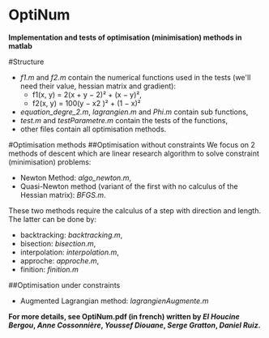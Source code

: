 # OptiNum

**Implementation and tests of optimisation (minimisation) methods in matlab**

#Structure
* *f1.m* and *f2.m* contain the numerical functions used in the tests (we'll need their value, hessian matrix and gradient):
  * f1(x, y) = 2(x + y − 2)² + (x − y)²,
  * f2(x, y) = 100(y − x2 )² + (1 − x)²
* *equation_degre_2.m*, *lagrangien.m* and *Phi.m* contain sub functions,
* *test.m* and *testParametre.m* contain the tests of the functions,
* other files contain all optimisation methods.

#Optimisation methods
##Optimisation without constraints
We focus on 2 methods of descent which are linear research algorithm to solve constraint (minimisation) problems:
* Newton Method: *algo_newton.m*,
* Quasi-Newton method (variant of the first with no calculus of the Hessian matrix): *BFGS.m*.

These two methods require the calculus of a step with direction and length. The latter can be done by:
* backtracking: *backtracking.m*,
* bisection: *bisection.m*,
* interpolation: *interpolation.m*,
* approche: *approche.m*,
* finition: *finition.m*

##Optimisation under constraints
* Augmented Lagrangian method: *lagrangienAugmente.m*

**For more details, see OptiNum.pdf (in french) written by *El Houcine Bergou*, *Anne Cossonnière*, *Youssef Diouane*, *Serge Gratton*, *Daniel Ruiz*.**

